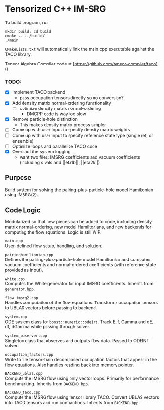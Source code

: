 # Tensorized C++ IM-SRG

To build program, run

    mkdir build; cd build
    cmake .. ../build/
    ./main

`CMakeLists.txt` will automatically link the main.cpp executable against the TACO library.

Tensor Algebra Compiler code at [https://github.com/tensor-compiler/taco]()

### TODO:

- [x] Implement TACO backend
  - pass occupation tensors directly so no conversion?
- [x] Add density matrix normal-ordering functionality
  - [ ] optimize density matrix normal-ordering
    - DMCPP code is way too slow
- [x] Remove particle-hole distinction
  - This makes density matrix process simpler
- [ ] Come up with user input to specify density matrix weights
- [ ] Come up with user input to specify reference state type (single ref, or ensemble)
- [ ] Optimize loops and parallelize TACO code
- [x] Overhaul the system logging
  - want two files: IMSRG coefficients and vacuum coefficients (including s vals and ||eta1b||, ||eta2b||)

## Purpose
Build system for solving the pairing-plus-particle-hole model Hamiltonian using IMSRG(2). 

## Code Logic
Modularized so that new pieces can be added to code, including density matrix normal-ordering, new model Hamiltonians, and new backends for computing the flow equations. Logic is still WIP. 

`main.cpp`\
User-defined flow setup, handling, and solution. 

`pairinghamiltonian.cpp`\
Defines the pairing-plus-particle-hole model Hamiltonian and computes vacuum coefficients and normal-ordered coefficients (with reference state provided as input).

`white.cpp`\
Computes the White generator for input IMSRG coefficients. Inherits from `generator.hpp`.

`flow_imsrg2.cpp`\
Handles computation of the flow equations. Transforms occupation tensors to UBLAS vectors before passing to backend.

`system.cpp`\
ODE system class for `boost::numeric::odeint`. Track E, f, Gamma and dE, df, dGamma while passing through solver.

`system_observer.cpp`\
Singleton class that observes and outputs flow data. Passed to ODEINT solver.

`occupation_factors.cpp`\
Write to file tensor-train decomposed occupation factors that appear in the flow equations. Also handles reading back into memory pointer.

`BACKEND_ublas.cpp`\
Compute the IMSRG flow using only vector loops. Primarily for performance benchmarking. Inherits from `BACKEND.hpp`.

`BACKEND_taco.cpp`\
Compute the IMSRG flow using tensor library TACO. Convert UBLAS vectors into TACO tensors and run contractions. Inherits from `BACKEND.hpp`.
